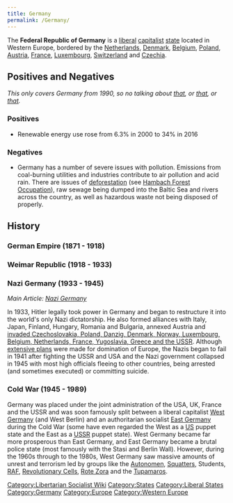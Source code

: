 ```yaml
---
title: Germany
permalink: /Germany/
---
```


The **Federal Republic of Germany** is a
[liberal](Liberalism.md "wikilink") [capitalist](Capitalism.md "wikilink")
[state](List_of_States.md "wikilink") located in Western Europe, bordered
by the [Netherlands](Netherlands.md "wikilink"),
[Denmark](Denmark.md "wikilink"), [Belgium](Belgium.md "wikilink"),
[Poland](Poland.md "wikilink"), [Austria](Austria.md "wikilink"),
[France](France.md "wikilink"), [Luxembourg](Luxembourg.md "wikilink"),
[Switzerland](Switzerland.md "wikilink") and [Czechia](Czechia.md "wikilink").

## Positives and Negatives

*This only covers Germany from 1990, so no talking about
[that](German_Empire.md "wikilink"), or [that](Nazi_Germany.md "wikilink"), or
[that](East_Germany.md "wikilink").*

### Positives

- Renewable energy use rose from 6.3% in 2000 to 34% in 2016

### Negatives

- Germany has a number of severe issues with pollution. Emissions from
  coal-burning utilities and industries contribute to air pollution and
  acid rain. There are issues of
  [deforestation](deforestation.md "wikilink") (see [Hambach Forest
  Occupation](Hambach_Forest_Occupation.md "wikilink")), raw sewage being
  dumped into the Baltic Sea and rivers across the country, as well as
  hazardous waste not being disposed of properly.

## History

### German Empire (1871 - 1918)

### Weimar Republic (1918 - 1933)

### Nazi Germany (1933 - 1945)

*Main Article: [Nazi Germany](Nazi_Germany.md "wikilink")*

In 1933, Hitler legally took power in Germany and began to restructure
it into the world's only Nazi dictatorship. He also formed alliances
with Italy, Japan, Finland, Hungary, Romania and Bulgaria, annexed
Austria and [invaded Czechoslovakia, Poland, Danzig, Denmark, Norway,
Luxembourg, Belgium, Netherlands, France, Yugoslavia, Greece and the
USSR](World_War_II.md "wikilink"). Although [extensive
plans](New_Order_(Nazism).md "wikilink") were made for domination of
Europe, the Nazis began to fail in 1941 after fighting the USSR and USA
and the Nazi government collapsed in 1945 with most high officials
fleeing to other countries, being arrested (and sometimes executed) or
committing suicide.

### Cold War (1945 - 1989)

Germany was placed under the joint administration of the USA, UK, France
and the USSR and was soon famously split between a liberal capitalist
[West Germany](West_Germany.md "wikilink") (and West Berlin) and an
authoritarian socialist [East Germany](East_Germany.md "wikilink") during
the Cold War (some have even regarded the West as a
[US](United_States_of_America.md "wikilink") puppet state and the East as a
[USSR](USSR.md "wikilink") puppet state). West Germany became far more
prosperous than East Germany, and East Germany became a brutal police
state (most famously with the Stasi and Berlin Wall). However, during
the 1960s through to the 1980s, West Germany saw massive amounts of
unrest and terrorism led by groups like the
[Autonomen](Autonomism_in_Germany.md "wikilink"),
[Squatters](List_of_Squats.md "wikilink"), Students,
[RAF](Red_Army_Faction.md "wikilink"), [Revolutionary
Cells](Revolutionary_Cells_(Germany).md "wikilink"), [Rote
Zora](Rote_Zora.md "wikilink") and the
[Tupamaros](Tupamaros_(Germany).md "wikilink").

[Category:Libertarian Socialist
Wiki](Category:Libertarian_Socialist_Wiki.md "wikilink")
[Category:States](Category:States.md "wikilink") [Category:Liberal
States](Category:Liberal_States.md "wikilink")
[Category:Germany](Category:Germany.md "wikilink")
[Category:Europe](Category:Europe.md "wikilink") [Category:Western
Europe](Category:Western_Europe.md "wikilink")